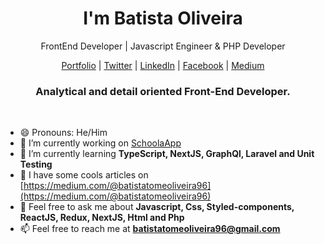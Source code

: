  <p align="center">
    <h1 align="center">I'm Batista Oliveira</h1>
    <p align="center">FrontEnd Developer | Javascript Engineer & PHP Developer </p>
 </p>
<p>
          <p align="center">
            <a href="http://batistatony.vercel.app/">Portfolio</a> |
            <a href="https://twitter.com/Batista_tone">Twitter</a> |
            <a href="">LinkedIn</a> |
            <a href="https://web.facebook.com/batista.tone">Facebook</a> |
            <a href="https://medium.com/@batistatomeoliveira96">Medium</a>
        </p>
        <h3 align="center">Analytical and detail oriented Front-End Developer.</h3>
</p>
    <br />
    
   - 😄 Pronouns: He/Him
   - 🔭 I’m currently working on [SchoolaApp](https://github.com/BatistaTony/Schoola) 
   - 🌱 I’m currently learning **TypeScript, NextJS, GraphQl, Laravel and Unit Testing** 
   - 📝 I have some cools articles on [https://medium.com/@batistatomeoliveira96](https://medium.com/@batistatomeoliveira96)
   - 💬 Feel free to ask me about **Javascript, Css, Styled-components, ReactJS, Redux, NextJS, Html and Php** 
   - 📫 Feel free to reach me at **batistatomeoliveira96@gmail.com**
